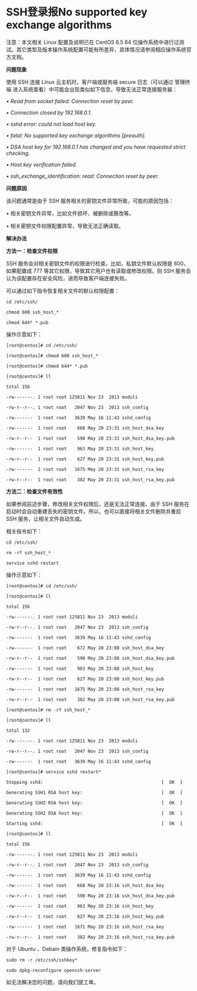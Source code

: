 # SSH登录报No supported key exchange algorithms




注意：本文相关 Linux 配置及说明已在 CentOS 6.5 64 位操作系统中进行过测试。其它类型及版本操作系统配置可能有所差异，具体情况请参阅相应操作系统官方文档。



**问题现象**


使用 SSH 连接 Linux 云主机时，客户端或服务端 secure 日志（可以通过 管理终端 进入系统查看）中可能会出现类似如下信息，导致无法正常连接服务器：

*• Read from socket failed: Connection reset by peer.*

*• Connection closed by 192.168.0.1.*

*• sshd error: could not load host key.*

*• fatal: No supported key exchange algorithms [preauth].*

*• DSA host key for 192.168.0.1 has changed and you have requested strict checking.*

*• Host key verification failed.*

*• ssh_exchange_identification: read: Connection reset by peer.*





**问题原因**

该问题通常是由于 SSH 服务相关的密钥文件异常所致，可能的原因包括：

• 相关密钥文件异常，比如文件损坏、被删除或篡改等。

• 相关密钥文件权限配置异常，导致无法正确读取。



**解决办法**

**方法一：检查文件权限**

SSH 服务会对相关密钥文件的权限进行检查。比如，私钥文件默认权限是 600，如果配置成 777 等其它权限，导致其它用户也有读取或修改权限。则 SSH 服务会认为该配置存在安全风险，进而导致客户端连接失败。

可以通过如下指令恢复相关文件的默认权限配置：

```Shell
cd /etc/ssh/

chmod 600 ssh_host_*

chmod 644* *.pub
```



操作示意如下：

```
[root@centos]# cd /etc/ssh/

[root@centos]# chmod 600 ssh_host_*

[root@centos]# chmod 644* *.pub

[root@centos]# ll

total 156

-rw-------. 1 root root 125811 Nov 23  2013 moduli

-rw-r--r--. 1 root root   2047 Nov 23  2013 ssh_config

-rw-------  1 root root   3639 May 16 11:43 sshd_config

-rw-------  1 root root    668 May 20 23:31 ssh_host_dsa_key

-rw-r--r--  1 root root    590 May 20 23:31 ssh_host_dsa_key.pub

-rw-------  1 root root    963 May 20 23:31 ssh_host_key

-rw-r--r--  1 root root    627 May 20 23:31 ssh_host_key.pub

-rw-------  1 root root   1675 May 20 23:31 ssh_host_rsa_key

-rw-r--r--  1 root root    382 May 20 23:31 ssh_host_rsa_key.pub
```




**方法二：检查文件有效性**

如果参阅前述步骤，修改相关文件权限后，还是无法正常连接。由于 SSH 服务在启动时会自动重建丢失的密钥文件。所以，也可以直接将相关文件删除并重启 SSH 服务，让相关文件自动生成。

相关指令如下：

```
cd /etc/ssh/

rm -rf ssh_host_*

service sshd restart
```



操作示意如下：

```
[root@centos]# cd /etc/ssh/

[root@centos]# ll

total 156

-rw-------. 1 root root 125811 Nov 23  2013 moduli

-rw-r--r--. 1 root root   2047 Nov 23  2013 ssh_config

-rw-------  1 root root   3639 May 16 11:43 sshd_config

-rw-------  1 root root    672 May 20 23:08 ssh_host_dsa_key

-rw-r--r--  1 root root    590 May 20 23:08 ssh_host_dsa_key.pub

-rw-------  1 root root    963 May 20 23:08 ssh_host_key

-rw-r--r--  1 root root    627 May 20 23:08 ssh_host_key.pub

-rw-------  1 root root   1675 May 20 23:08 ssh_host_rsa_key

-rw-r--r--  1 root root    382 May 20 23:08 ssh_host_rsa_key.pub

[root@centos]# rm -rf ssh_host_*

[root@centos]# ll

total 132

-rw-------. 1 root root 125811 Nov 23  2013 moduli

-rw-r--r--. 1 root root   2047 Nov 23  2013 ssh_config

-rw-------  1 root root   3639 May 16 11:43 sshd_config

[root@centos]# service sshd restart*

Stopping sshd:                                             [  OK  ]

Generating SSH1 RSA host key:                              [  OK  ]

Generating SSH2 RSA host key:                              [  OK  ]

Generating SSH2 DSA host key:                              [  OK  ]

Starting sshd:                                             [  OK  ]

[root@centos]# ll

total 156

-rw-------. 1 root root 125811 Nov 23  2013 moduli

-rw-r--r--. 1 root root   2047 Nov 23  2013 ssh_config

-rw-------  1 root root   3639 May 16 11:43 sshd_config

-rw-------  1 root root    668 May 20 23:16 ssh_host_dsa_key

-rw-r--r--  1 root root    590 May 20 23:16 ssh_host_dsa_key.pub

-rw-------  1 root root    963 May 20 23:16 ssh_host_key

-rw-r--r--  1 root root    627 May 20 23:16 ssh_host_key.pub

-rw-------  1 root root   1671 May 20 23:16 ssh_host_rsa_key

-rw-r--r--  1 root root    382 May 20 23:16 ssh_host_rsa_key.pub
```




对于 Ubuntu 、Debain 类操作系统，修复指令如下：

```
sudo rm -r /etc/ssh/sshkey*

sudo dpkg-reconfigure openssh-server
```


如无法解决您的问题，请向我们提工单。
